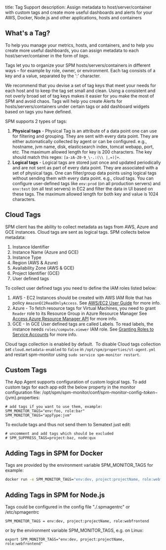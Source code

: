 title: Tag Support
description: Assign metadata to host/server/container with custom tags and create more useful dashboards and alerts for your AWS, Docker, Node.js and other applications, hosts and containers

## What's a Tag?

To help you manage your metrics, hosts, and containers, and to help you
create more useful dashboards, you can assign metadata to each
host/server/container in the form of *tags*.

Tags let you to organize your SPM hosts/servers/containers in different
ways – for example by role, owner, or environment. Each tag consists of
a key and a value, separated by the ':' character. 

We recommend that you devise a set of tag keys that meet your needs for each host and to keep the tag set small and clean. Using a consistent and not overly broad set of tag keys makes it easier for you make the most of SPM and avoid chaos. Tags will help you create Alerts for hosts/servers/containers under certain tags or add dashboard widgets based on tags you have defined.

SPM supports 2 types of tags:

1. **Physical tags** -  Physical Tag is an attribute of a data point one can use for filtering and grouping. They are sent with every data point. They are either automatically collected by agent or can be configured. e.g., hostname, jvm name, disk, elasticsearch index, tomcat webapp, port, etc. The maximum allowed length for key is 200 characters. The key should match this regex: `[a-zA-Z0-9_\-.:(\\ |,=)]+`.
2. **Logical tags** - Logical tags are stored just once and updated periodically and are not sent as part of every data point. They are associated with a set of physical tags. One can filter/group data points using logical tags without sending them with every data point. e.g., cloud tags. You can configure user-defined tags like `env:prod` (on all production servers) and `env:test` (on all test servers) in EC2 and filter the data in UI based on these tags. The maximum allowed length for both key and value is 1024 characters.

## Cloud Tags

SPM client has the ability to collect metadata as tags from AWS, Azure and GCE instances. Cloud tags are sent as logical tags. 
SPM collects below metadata:

1. Instance Identifier
2. Instance Name (Azure and GCE)
3. Instance Type
4. Region (AWS & Azure)
5. Availability Zone (AWS & GCE)
6. Project Identifier (GCE)
7. User defined tags

To collect user defined tags you need to define the IAM roles listed below:

1. AWS - EC2 Instances should be created with AWS IAM Role that has policy `AmazonEC2ReadOnlyAccess`.
    See [AWS/EC2 User Guide](http://docs.aws.amazon.com/AWSEC2/latest/UserGuide/iam-roles-for-amazon-ec2.html) for more info.
2. Azure - To fetch resource tags for Virtual Machines, you need to grant `Reader` role to its Resource Group in Azure Resource Manager
    See [Access Azure Resource Manager API](https://docs.microsoft.com/en-gb/azure/active-directory/managed-identities-azure-resources/tutorial-linux-vm-access-arm) for more info.
3. GCE - In GCE User defined tags are called Labels. To read labels, the instance needs `roles/compute.viewer` IAM role.
    See [Granting Roles to Service Accounts](https://cloud.google.com/iam/docs/granting-roles-to-service-accounts#granting_access_to_a_service_account_for_a_resource) for more info.

Cloud tags collection is enabled by default.  To disable Cloud tags
collection set `cloud.metadata-enabled` to `false` in `/opt/spm/properties/st-agent.yml` and
restart spm-monitor using `sudo service spm-monitor restart`.

## Custom Tags

The App Agent supports configuration of custom logical tags. To add custom tags for each app edit the below
property in the monitor configuration file: /opt/spm/spm-monitor/conf/spm-monitor-config-${token}-${jvm}.properties:

``` properties
# add tags if you want to use them, example: SPM_MONITOR_TAGS="env:foo, role:bar"
SPM_MONITOR_TAGS="appType:jvm"
```

To exclude tags and thus not send them to Sematext just edit:

``` properties
# uncomment and add tags which should be excluded
# SPM_SUPPRESS_TAGS=project:baz, node:qux
```

## Adding Tags in SPM for Docker

Tags are provided by the environment variable SPM\_MONITOR\_TAGS for
example:

``` bash
docker run -e SPM_MONITOR_TAGS="env:dev, project:projectName, role:webfrontend" ... sematext/sematext-agent-docker
```

## Adding Tags in SPM for Node.js

Tags could be configured in the config file "./.spmagentrc" or
/etc/spmagentrc

``` properties
SPM_MONITOR_TAGS = env:dev, project:projectName, role:webfrontend
```

or by the environment variable SPM\_MONITOR\_TAGS, e.g. on Linux:

``` properties
export SPM_MONITOR_TAGS="env:dev, project:projectName, role:webfrontend"
```

